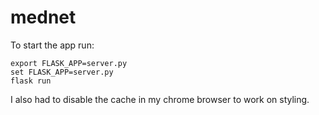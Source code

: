 # mednet

To start the app run:

```
export FLASK_APP=server.py
set FLASK_APP=server.py
flask run
```

I also had to disable the cache in my chrome browser to work on styling.
